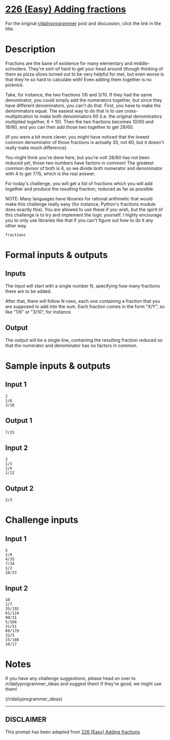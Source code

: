 # [226 (Easy) Adding fractions](https://www.reddit.com/r/dailyprogrammer/comments/3fmke1/20150803_challenge_226_easy_adding_fractions/)

For the original [r/dailyprogrammer](https://www.reddit.com/r/dailyprogrammer/) post and discussion, click the link in the title.

# Description
Fractions are the bane of existence for many elementary and middle-schoolers. They're sort-of hard to get your head around (though thinking of them as pizza slices turned out to be very helpful for me), but even worse is that they're so hard to calculate with! Even adding them together is no picknick. 

Take, for instance, the two fractions 1/6 and 3/10. If they had the same denominator, you could simply add the numerators together, but since they have different denominators, you can't do that. First, you have to make the denominators equal. The easiest way to do that is to use cross-multiplication to make both denominators 60 (i.e. the original denominators multiplied together, 6 * 10). Then the two fractions becomes 10/60 and 18/60, and you can then add those two together to get 28/60. 

(if you were a bit more clever, you might have noticed that the lowest common denominator of those fractions is actually 30, not 60, but it doesn't really make much difference). 

You might think you're done here, but you're not! 28/60 has not been reduced yet, those two numbers have factors in common! The greatest common divisor of both is 4, so we divide both numerator and denominator with 4 to get 7/15, which is the real answer. 

For today's challenge, you will get a list of fractions which you will add together and produce the resulting fraction, reduced as far as possible. 

NOTE: Many languages have libraries for rational arithmetic that would make this challenge really easy (for instance, Python's fractions module does exactly this). You are allowed to use these if you wish, but the spirit of this challenge is to try and implement the logic yourself. I highly encourage you to only use libraries like that if you can't figure out how to do it any other way. 


```
fractions
```
# Formal inputs & outputs
## Inputs
The input will start with a single number N, specifying how many fractions there are to be added. 

After that, there will follow N rows, each one containing a fraction that you are supposed to add into the sum. Each fraction comes in the form "X/Y", so like "1/6" or "3/10", for instance. 

## Output
The output will be a single line, containing the resulting fraction reduced so that the numerator and denominator has no factors in common. 

# Sample inputs & outputs
## Input 1

```
2
1/6
3/10
```
## Output 1

```
7/15
```
## Input 2

```
3
1/3
1/4
1/12
```
## Output 2

```
2/3
```
# Challenge inputs
## Input 1

```
5
2/9
4/35
7/34
1/2
16/33
```
## Input 2

```
10
1/7
35/192
61/124
90/31
5/168
31/51
69/179
32/5
15/188
10/17
```
# Notes
If you have any challenge suggestions, please head on over to /r/dailyprogrammer_ideas and suggest them! If they're good, we might use them!

(/r/dailyprogrammer_ideas)

----
## **DISCLAIMER**
This prompt has been adapted from [226 [Easy] Adding fractions](https://www.reddit.com/r/dailyprogrammer/comments/3fmke1/20150803_challenge_226_easy_adding_fractions/
)
